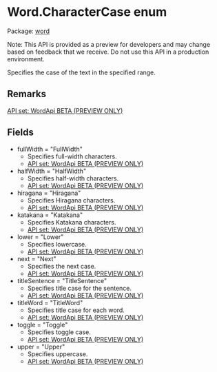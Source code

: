 # Word.CharacterCase enum

Package: [word](/en-us/javascript/api/word)

Note: This API is provided as a preview for developers and may change based on feedback that we receive. Do not use this API in a production environment.

Specifies the case of the text in the specified range.

## Remarks

[API set: WordApi BETA (PREVIEW ONLY)](/en-us/javascript/api/requirement-sets/word/word-api-requirement-sets)

## Fields

- fullWidth = "FullWidth"
  - Specifies full-width characters.
  - [API set: WordApi BETA (PREVIEW ONLY)](/en-us/javascript/api/requirement-sets/word/word-api-requirement-sets)
- halfWidth = "HalfWidth"
  - Specifies half-width characters.
  - [API set: WordApi BETA (PREVIEW ONLY)](/en-us/javascript/api/requirement-sets/word/word-api-requirement-sets)
- hiragana = "Hiragana"
  - Specifies Hiragana characters.
  - [API set: WordApi BETA (PREVIEW ONLY)](/en-us/javascript/api/requirement-sets/word/word-api-requirement-sets)
- katakana = "Katakana"
  - Specifies Katakana characters.
  - [API set: WordApi BETA (PREVIEW ONLY)](/en-us/javascript/api/requirement-sets/word/word-api-requirement-sets)
- lower = "Lower"
  - Specifies lowercase.
  - [API set: WordApi BETA (PREVIEW ONLY)](/en-us/javascript/api/requirement-sets/word/word-api-requirement-sets)
- next = "Next"
  - Specifies the next case.
  - [API set: WordApi BETA (PREVIEW ONLY)](/en-us/javascript/api/requirement-sets/word/word-api-requirement-sets)
- titleSentence = "TitleSentence"
  - Specifies title case for the sentence.
  - [API set: WordApi BETA (PREVIEW ONLY)](/en-us/javascript/api/requirement-sets/word/word-api-requirement-sets)
- titleWord = "TitleWord"
  - Specifies title case for each word.
  - [API set: WordApi BETA (PREVIEW ONLY)](/en-us/javascript/api/requirement-sets/word/word-api-requirement-sets)
- toggle = "Toggle"
  - Specifies toggle case.
  - [API set: WordApi BETA (PREVIEW ONLY)](/en-us/javascript/api/requirement-sets/word/word-api-requirement-sets)
- upper = "Upper"
  - Specifies uppercase.
  - [API set: WordApi BETA (PREVIEW ONLY)](/en-us/javascript/api/requirement-sets/word/word-api-requirement-sets)